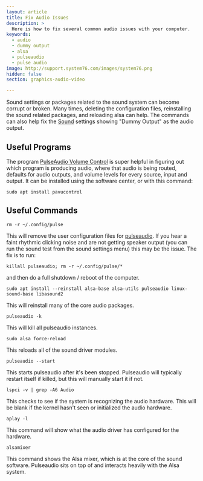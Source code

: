 ```yaml
---
layout: article
title: Fix Audio Issues
description: >
  Here is how to fix several common audio issues with your computer.
keywords:
  - audio
  - dummy output
  - alsa
  - pulseaudio
  - pulse audio
image: http://support.system76.com/images/system76.png
hidden: false
section: graphics-audio-video

---
```


Sound settings or packages related to the sound system can become corrupt or broken. Many times, deleting the configuration files, reinstalling the sound related packages, and reloading alsa can help. The commands can also help fix the <u>Sound</u> settings showing "Dummy Output" as the audio output.

## Useful Programs

The program <u>PulseAudio Volume Control</u> is super helpful in figuring out which program is producing audio, where that audio is being routed, defaults for audio outputs, and volume levels for every source, input and output.  It can be installed using the software center, or with this command:  

```
sudo apt install pavucontrol
```

## Useful Commands

```
rm -r ~/.config/pulse
```

This will remove the user configuration files for <u>pulseaudio</u>. If you hear a faint rhythmic clicking noise and are not getting speaker output (you can run the sound test from the sound settings menu) this may be the issue. The fix is to run: 

```
killall pulseaudio; rm -r ~/.config/pulse/*
```

and then do a full shutdown / reboot of the computer. 

```
sudo apt install --reinstall alsa-base alsa-utils pulseaudio linux-sound-base libasound2
```

This will reinstall many of the core audio packages.

```
pulseaudio -k
```

This will kill all pulseaudio instances.

```
sudo alsa force-reload
```

This reloads all of the sound driver modules.

```
pulseaudio --start
```

This starts pulseaudio after it's been stopped.  Pulseaudio will typically restart itself if killed, but this will manually start it if not.

```
lspci -v | grep -A6 Audio
```

This checks to see if the system is recognizing the audio hardware.  This will be blank if the kernel hasn't seen or initialized the audio hardware.

```
aplay -l
```

This command will show what the audio driver has configured for the hardware.

```
alsamixer
```

This command shows the Alsa mixer, which is at the core of the sound software.  Pulseaudio sits on top of and interacts heavily with the Alsa system.
